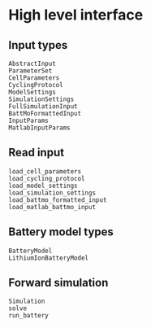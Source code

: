 # High level interface


## Input types

```@docs
AbstractInput
ParameterSet
CellParameters
CyclingProtocol
ModelSettings
SimulationSettings
FullSimulationInput
BattMoFormattedInput
InputParams
MatlabInputParams
```

## Read input 

```@docs
load_cell_parameters
load_cycling_protocol
load_model_settings
load_simulation_settings
load_battmo_formatted_input
load_matlab_battmo_input
```

## Battery model types
```@docs
BatteryModel
LithiumIonBatteryModel
```

## Forward simulation
```@docs
Simulation
solve
run_battery
```

